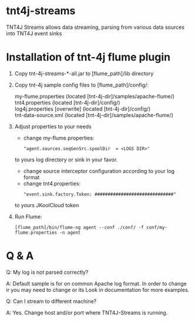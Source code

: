 # tnt4j-streams
TNT4J Streams allows data streaming, parsing from various data sources into TNT4J event sinks

# Installation of tnt-4j flume plugin

1. Copy tnt-4j-streams-*-all.jar to [flume_path]/lib directory
2. Copy tnt-4j sample config files to [flume_path]/config/:

	my-flume.properties 			(located [tnt-4j-dir]/samples/apache-flume/) <br>
	tnt4.properties  				(located [tnt-4j-dir]/config/) <br>
	log4j.properties [overwrite] 	(located [tnt-4j-dir]/config/) <br>
	tnt-data-source.xml 			(located [tnt-4j-dir]/samples/apache-flume/) <br>
3. Adjust properties to your needs

	* change my-flume.properties:
		```
		"agent.sources.seqGenSrc.spoolDir  = <LOGS DIR>"
		```
	 to yours log directory or sink in your favor.
	* change source interceptor configuration according to your log format
	* change tnt4.properties:
	    ```
		"event.sink.factory.Token: ##############################"
		```
	 to yours JKoolCloud token

	
4. Run Flume:
    ```
    [flume_path]/bin/flume-ng agent --conf ./conf/ -f conf/my-flume.properties -n agent
    ```

	
# Q & A

Q: 	My log is not parsed correctly?

A: 	Default sample is for on common Apache log format.
	In order to change ir you may need to change <parser> or its <properties>
	Look in documentation for more examples.
	
Q: 	Can I stream to different machine?

A: Yes. Change host and/or port where TNT4J-Streams is running.
			
		
	
	
